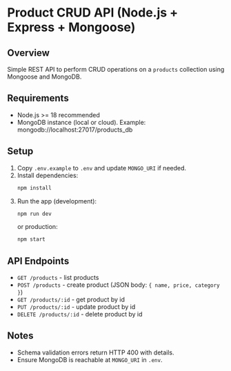 # Product CRUD API (Node.js + Express + Mongoose)

## Overview
Simple REST API to perform CRUD operations on a `products` collection using Mongoose and MongoDB.

## Requirements
- Node.js >= 18 recommended
- MongoDB instance (local or cloud). Example: mongodb://localhost:27017/products_db

## Setup
1. Copy `.env.example` to `.env` and update `MONGO_URI` if needed.
2. Install dependencies:
   ```bash
   npm install
   ```
3. Run the app (development):
   ```bash
   npm run dev
   ```
   or production:
   ```bash
   npm start
   ```

## API Endpoints
- `GET /products` - list products
- `POST /products` - create product (JSON body: `{ name, price, category }`)
- `GET /products/:id` - get product by id
- `PUT /products/:id` - update product by id
- `DELETE /products/:id` - delete product by id

## Notes
- Schema validation errors return HTTP 400 with details.
- Ensure MongoDB is reachable at `MONGO_URI` in `.env`.
